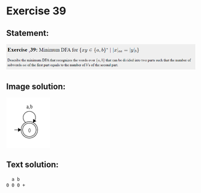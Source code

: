 # Exercise 39

## Statement:
![Statement](https://github.com/AdriCri22/Teoria-Computacion-TC-FIB/blob/main/DFA/39/Statement_39.png)

## Image solution:
![Solution](https://github.com/AdriCri22/Teoria-Computacion-TC-FIB/blob/main/DFA/39/Image_sol_39.png)

## Text solution:
      a b
    0 0 0 +
